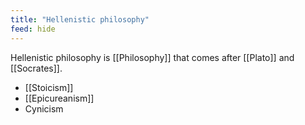 ```yaml
---
title: "Hellenistic philosophy"
feed: hide
---
```


Hellenistic philosophy is [[Philosophy]] that comes after [[Plato]] and [[Socrates]]. 

* [[Stoicism]]
* [[Epicureanism]]
* Cynicism

